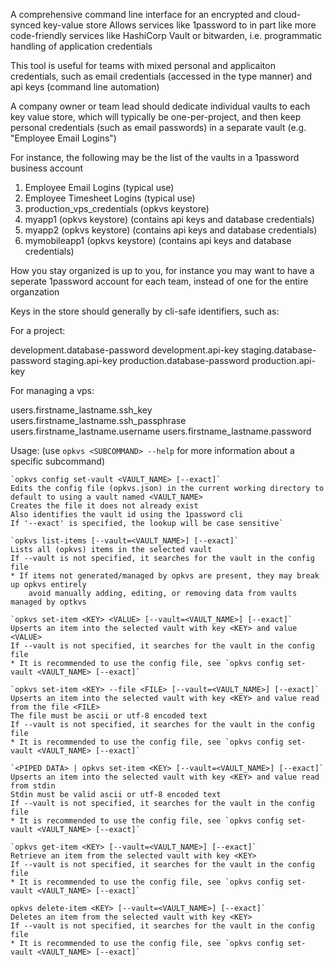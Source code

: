 A comprehensive command line interface for an encrypted and cloud-synced key-value store
Allows services like 1password to in part like more code-friendly services like HashiCorp Vault or bitwarden,
i.e. programmatic handling of application credentials

This tool is useful for teams with mixed personal and applicaiton credentials, such as email credentials (accessed in the type manner)
and api keys (command line automation)

A company owner or team lead should dedicate individual vaults to each key value store, which will typically be one-per-project,
and then keep personal credentials (such as email passwords) in a separate vault (e.g. "Employee Email Logins")


For instance, the following may be the list of the vaults in a 1password business account

1. Employee Email Logins (typical use)
2. Employee Timesheet Logins (typical use)
3. production_vps_credentials (opkvs keystore)
4. myapp1 (opkvs keystore) (contains api keys and database credentials)
5. myapp2 (opkvs keystore) (contains api keys and database credentials)
6. mymobileapp1 (opkvs keystore) (contains api keys and database credentials)

How you stay organized is up to you,
for instance you may want to have a seperate 1password account for each team, instead of one for the entire organzation

Keys in the store should generally by cli-safe identifiers, such as:

For a project:

development.database-password
development.api-key
staging.database-password
staging.api-key
production.database-password
production.api-key

For managing a vps:

users.firstname_lastname.ssh_key
users.firstname_lastname.ssh_passphrase
users.firstname_lastname.username
users.firstname_lastname.password


Usage:
(use `opkvs <SUBCOMMAND> --help` for more information about a specific subcommand)

    `opkvs config set-vault <VAULT_NAME> [--exact]`
    Edits the config file (opkvs.json) in the current working directory to default to using a vault named <VAULT_NAME>
    Creates the file it does not already exist
    Also identifies the vault id using the 1password cli
    If '--exact' is specified, the lookup will be case sensitive`

    `opkvs list-items [--vault=<VAULT_NAME>] [--exact]`
    Lists all (opkvs) items in the selected vault
    If --vault is not specified, it searches for the vault in the config file
    * If items not generated/managed by opkvs are present, they may break up opkvs entirely
        avoid manually adding, editing, or removing data from vaults managed by optkvs

    `opkvs set-item <KEY> <VALUE> [--vault=<VAULT_NAME>] [--exact]`
    Upserts an item into the selected vault with key <KEY> and value <VALUE>
    If --vault is not specified, it searches for the vault in the config file
    * It is recommended to use the config file, see `opkvs config set-vault <VAULT_NAME> [--exact]`

    `opkvs set-item <KEY> --file <FILE> [--vault=<VAULT_NAME>] [--exact]`
    Upserts an item into the selected vault with key <KEY> and value read from the file <FILE>
    The file must be ascii or utf-8 encoded text
    If --vault is not specified, it searches for the vault in the config file
    * It is recommended to use the config file, see `opkvs config set-vault <VAULT_NAME> [--exact]`

    `<PIPED DATA> | opkvs set-item <KEY> [--vault=<VAULT_NAME>] [--exact]`
    Upserts an item into the selected vault with key <KEY> and value read from stdin
    Stdin must be valid ascii or utf-8 encoded text
    If --vault is not specified, it searches for the vault in the config file
    * It is recommended to use the config file, see `opkvs config set-vault <VAULT_NAME> [--exact]`

    `opkvs get-item <KEY> [--vault=<VAULT_NAME>] [--exact]`
    Retrieve an item from the selected vault with key <KEY>
    If --vault is not specified, it searches for the vault in the config file
    * It is recommended to use the config file, see `opkvs config set-vault <VAULT_NAME> [--exact]`

    opkvs delete-item <KEY> [--vault=<VAULT_NAME>] [--exact]`
    Deletes an item from the selected vault with key <KEY>
    If --vault is not specified, it searches for the vault in the config file
    * It is recommended to use the config file, see `opkvs config set-vault <VAULT_NAME> [--exact]`